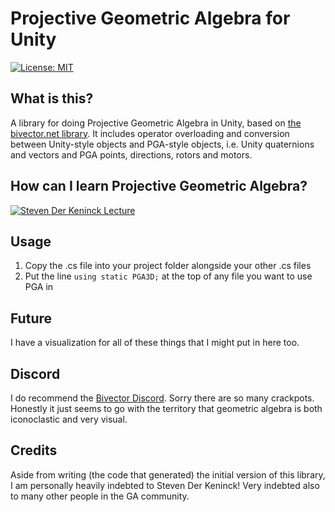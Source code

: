 # Projective Geometric Algebra for Unity

[![License: MIT](https://img.shields.io/badge/License-MIT-blueviolet.svg)](https://opensource.org/licenses/MIT)

## What is this?

A library for doing Projective Geometric Algebra in Unity, based on [the bivector.net library](https://bivector.net/tools.html). It includes operator overloading and conversion between Unity-style objects and PGA-style objects, i.e. Unity quaternions and vectors and PGA points, directions, rotors and motors.

## How can I learn Projective Geometric Algebra?

[![Steven Der Keninck Lecture](https://img.youtube.com/vi/ichOiuBoBoQ/0.jpg)](https://www.youtube.com/watch?v=ichOiuBoBoQ "Steven De Keninck. Dual Quaternions Demystified")

<!-- ## Example
`
//You want something here
` -->

## Usage

1. Copy the .cs file into your project folder alongside your other .cs files
2. Put the line `using static PGA3D;` at the top of any file you want to use PGA in

## Future

I have a visualization for all of these things that I might put in here too.

## Discord

I do recommend the [Bivector Discord](https://discord.gg/q3uRnzxG). Sorry there are so many crackpots. Honestly it just seems to go with the territory that geometric algebra is both iconoclastic and very visual.

## Credits

Aside from writing (the code that generated) the initial version of this library, I am personally heavily indebted to Steven Der Keninck! Very indebted also to many other people in the GA community.